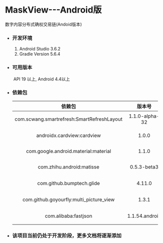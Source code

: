 # MaskView---Android版

数字内容分布式确权交易链(Andoid版本)

- ### 开发环境

  1. Android Studio 3.6.2
  2. Gradle Version 5.6.4

- ### 可用版本

  ​	API 19 以上, Android 4.4以上

- ### 依赖包

  |                   依赖包                   |     版本号     |     说明     |
  | :----------------------------------------: | :------------: | :----------: |
  | com.scwang.smartrefresh:SmartRefreshLayout | 1.1.0-alpha-32 | 智能下拉刷新 |
  |         androidx.cardview:cardview         |     1.0.0      |  卡片式设计  |
  |    com.google.android.material:material    |     1.1.0      | EditText动画 |
  |         com.zhihu.android:matisse          |  0.5.3-beta3   |  图片选择器  |
  |         com.github.bumptech.glide          |     4.11.0     |   网络加载   |
  |  com.github.goyourfly:multi_picture_view   |     1.3.1      | 图片动态显示 |
  |            com.alibaba:fastjson            | 1.1.54.android | JSON数据解析 |

  

- ### 该项目当前仍处于开发阶段，更多文档将逐渐添加